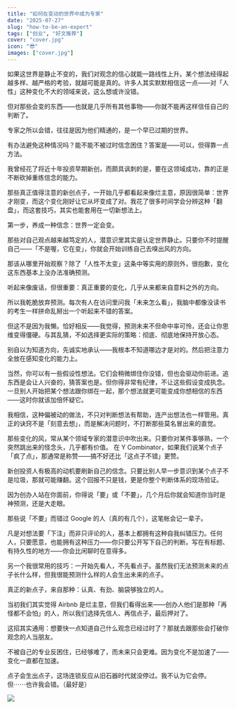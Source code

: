 ```yaml
---
title: "如何在变动的世界中成为专家"
date: "2025-07-27"
slug: "how-to-be-an-expert"
tags: ["创业", "好文推荐"]
cover: "cover.jpg"
icon: "😎"
images: ["cover.jpg"]
---
```

如果这世界是静止不变的，我们对观念的信心就能一路线性上升。某个想法经得起越多样、越严格的考验，就越可能是真的。许多人其实默默相信这一点——对「人性」这种变化不大的领域来说，这么想或许没错。



但对那些会变的东西——也就是几乎所有其他事物——你就不能再这样信任自己的判断了。



专家之所以会错，往往是因为他们精通的，是一个早已过期的世界。



有办法避免这种情况吗？能不能不被过时信念困住？答案是——可以，但得靠一点方法。



我曾经花了将近十年投资早期新创，而颇具讽刺的是，要在这领域成功，靠的正是不断砍掉重练信念的能力。



那些真正值得注意的新创点子，一开始几乎都看起来像烂主意，原因很简单：世界才刚变，而这个变化刚好让它从坏变成了对。我花了很多时间学会分辨这种「翻盘」，而这套技巧，其实也能套用在一切新想法上。



第一步，养成一种信念：世界一定会变。



那些对自己观点越来越笃定的人，潜意识里其实是认定世界静止。只要你不时提醒自己——「不是喔，它在变」，你就会开始训练自己去嗅出风的方向。



那该从哪里开始观察？除了「人性不太变」这条中等实用的原则外，很抱歉，变化这东西基本上没办法准确预测。



听起来像废话，但很重要：真正重要的变化，几乎从来都来自意料之外的方向。



所以我乾脆放弃预测。每次有人在访问里问我「未来怎么看」，我脑中都像没读书的考生一样拼命乱掰出一个听起来不错的答案。



但这不是因为我懒。恰好相反——我觉得，预测未来不但命中率可怜，还会让你思维变得僵硬。与其乱猜，不如选择更实际的策略：彻底、彻底地保持开放心态。



别自以为知道方向，先诚实地承认——我根本不知道哪边才是对的。然后把注意力全放在感知变化的能力上。



当然，你可以有一些假设性想法。它们会稍微绑住你没错，但也会驱动你前进。追东西是会让人兴奋的，猜答案也是。但你得非常有纪律，不让这些假设变成执念。
一旦别人开始把某个想法跟你绑在一起，那个想法就更可能变成你想相信的东西——这时你就该加倍怀疑它。



我相信，这种偏被动的做法，不只对判断想法有帮助，连产出想法也一样管用。真正的诀窍不是「刻意去想」，而是解决问题时，不打断那些莫名冒出来的直觉。



那些变化的风，常从某个领域专家的潜意识中吹出来。只要你对某件事够熟，一个突然跳出来的怪念头，几乎都有价值。
在 Y Combinator，如果我们说某个点子「疯了点」，那通常是称赞——搞不好还比「这点子不错」更赞。



新创投资人有极高的动机要刷新自己的信念。只要比别人早一步意识到某个点子不是垃圾，那就可能赚翻。这个回报不只是钱，更是你整个判断体系的现场验证。



因为创办人站在你面前，你得说「要」或「不要」，几个月后你就会知道你当时是神预测，还是大走眼。



那些说「不要」而错过 Google 的人（真的有几个），这笔帐会记一辈子。



凡是对想法要「下注」而非只评论的人，基本上都拥有这种自我纠错压力。任何人，只要愿意，也能拥有这种压力——你只要公开写下自己的判断。写在有标题、有持久性的地方——你会比闲聊时在意得多。



另一个我很常用的技巧：一开始先看人，不先看点子。虽然我们无法预测未来的点子长什么样，但我很能预测什么样的人会生出未来的点子。



真正的新点子，来自那种：认真、有劲、脑袋够独立的人。



当初我们其实觉得 Airbnb 是烂主意，但我们看得出来——创办人他们是那种「再怪都不会怕」的人，所以我们选择先信人、再信点子，最后押对了。



这招其实通用：想要快一点知道自己什么观念已经过时了？那就去跟那些会打破你观念的人当朋友。



不被自己的专业反困住，已经够难了，而未来只会更难。因为变化不是加速了——变化一直都在加速。



点子会生出点子，这场连锁反应从旧石器时代就没停过。我不认为它会停。
但⋯⋯也许我会错。（最好是）




![](https://prod-files-secure.s3.us-west-2.amazonaws.com/112d0858-5090-4d34-a606-b75eb8d65fd2/46476355-9cf3-4e99-9b7a-3531bc426380/1000202064.png?X-Amz-Algorithm=AWS4-HMAC-SHA256&X-Amz-Content-Sha256=UNSIGNED-PAYLOAD&X-Amz-Credential=ASIAZI2LB4662SQV3NH2%2F20251003%2Fus-west-2%2Fs3%2Faws4_request&X-Amz-Date=20251003T172940Z&X-Amz-Expires=3600&X-Amz-Security-Token=IQoJb3JpZ2luX2VjELH%2F%2F%2F%2F%2F%2F%2F%2F%2F%2FwEaCXVzLXdlc3QtMiJHMEUCIExU%2BHoDgbC0KcKeQymujngojzciDFTiDdhx%2F1paXvhOAiEA7teMXGqvrnjBeYrXNbBcEv1z%2B5yFWSg%2Btgr%2FCZFNXDYq%2FwMIShAAGgw2Mzc0MjMxODM4MDUiDPL0vjINpeMNhpAppSrcAzM7XyH5eGo%2FVMiiMbgstpPVey%2BUf%2Bjn7rdPS12q7io9RdxkE9KZi4WplZv4SL3IuU2n86BQLRu3ONmZ6b6k%2FaS8yX3U93gbvAy25mO0FNoz8%2BHAyDvb2uqj8ZMbcSSXz%2FjWyfeRiYb7qJR6O822lNc5Nona%2BJAHv1ddPnWr1nvCQPtrKhKouAuIKquzGHtOeDC%2BM37ncgTs%2BSdN6WzHwUPrLLaz1QANfd2xfzJ5CXN7nXQW7FtskelbAR810ScxIZz5NPwu6NsiyVvkMJIPn9pJNvmGxjs6U%2BrPaaTl2FdGF3RlglwQjRKB%2FQN5FH4TJqLCQ1pjrwk8%2BrYepBlNH3IiSXtuA13rMBZbgr2XT%2FsXqXukWnD5IoFP6wQ9qXwfiQO6ajGShJneM35Cp736VzYeRKFJZKlSmVx36MKPnEWH%2BNDQuJrI7B20WWz3UbM%2Blre8NNcgxoNKyy1kJVlvZkctvzNV6C7daeB22rcwTlx1FX2h%2BvqL%2FmVFT5P3ydRgRdOm3FJ%2FOUN%2BLNb9urMIYnBgRdF0p22nACGRIB4IG6%2BBQ1a3FVehekYqsNPmNPjqNhMeGBNQCe%2BsgdXwZi5EUxUF%2F7OZFzy3yB05QMqT7%2FyjzQXd1SJYqbj%2Bwf6IMMX1%2F8YGOqUBCfHKHTQS5FxDBzTkf0qjS1OmjH0CsEwdWcSaCIBZNfdCfkwceybyPyS41t%2FuEftC%2FeCWaYLmq9Ih4lMdIR6f6F4woWMI5bfVhJkp0EyOwXEJCr9gDUdgN831Cn3Q09wFjxY6Etl%2Fuv%2BQW0x8%2Fke66NNa6uDd0WfV14KLK90q4I%2FBtvSYov4NHQDCi4k4cIeGqYyAdYv%2FbnC5ZDitlMNVp5V69LqH&X-Amz-Signature=29cf4a48bc5ecf23e26fcbf6568019514447d126fb619a71623866be7e133cfb&X-Amz-SignedHeaders=host&x-amz-checksum-mode=ENABLED&x-id=GetObject)


